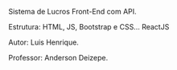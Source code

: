 Sistema de Lucros Front-End com API.

Estrutura: HTML, JS, Bootstrap e CSS...
ReactJS


Autor: Luis Henrique.

Professor: Anderson Deizepe.

